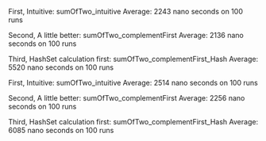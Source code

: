 First, Intuitive:
sumOfTwo_intuitive
Average: 2243 nano seconds on 100 runs

Second, A little better:
sumOfTwo_complementFirst
Average: 2136 nano seconds on 100 runs

Third, HashSet calculation first:
sumOfTwo_complementFirst_Hash
Average: 5520 nano seconds on 100 runs

First, Intuitive:
sumOfTwo_intuitive
Average: 2514 nano seconds on 100 runs

Second, A little better:
sumOfTwo_complementFirst
Average: 2256 nano seconds on 100 runs

Third, HashSet calculation first:
sumOfTwo_complementFirst_Hash
Average: 6085 nano seconds on 100 runs

